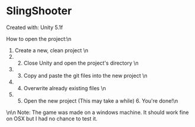 # SlingShooter
Created with: Unity 5.1f

How to open the project:\n 
1. Create a new, clean project \n 
2. 2. Close Unity and open the project's directory \n 
3. 3. Copy and paste the git files into the new project \n 
4. 4. Overwrite already existing files \n 
5. 5. Open the new project (This may take a while) 6. You're done!\n 

\n\n
Note: The game was made on a windows machine. It should work fine on OSX but I had no chance to test it.

